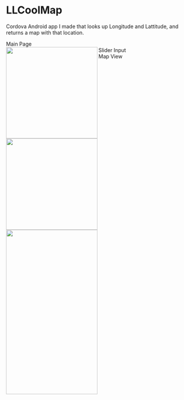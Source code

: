 # LLCoolMap
Cordova Android app I made that looks up Longitude and Lattitude, and returns a map with that location.

Main Page</br>
<img src="https://i.imgur.com/ThIafE4.png" align="left" height="250" width="250" >
Slider Input</br>
<img src="https://i.imgur.com/SMUEADQ.png" align="left" height="250" width="250" >
Map View</br>
<img src="https://i.imgur.com/mb5b1ck.png" align="left" height="450" width="250" >

